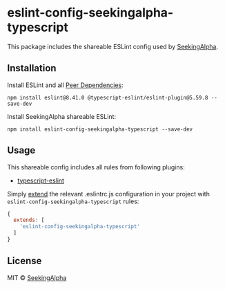 # eslint-config-seekingalpha-typescript

This package includes the shareable ESLint config used by [SeekingAlpha](https://seekingalpha.com/).

## Installation

Install ESLint and all [Peer Dependencies](https://nodejs.org/en/blog/npm/peer-dependencies/):

    npm install eslint@8.41.0 @typescript-eslint/eslint-plugin@5.59.8 --save-dev

Install SeekingAlpha shareable ESLint:

    npm install eslint-config-seekingalpha-typescript --save-dev

## Usage

This shareable config includes all rules from following plugins:

- [typescript-eslint](https://github.com/typescript-eslint/typescript-eslint)

Simply [extend](https://eslint.org/docs/user-guide/configuring#extending-configuration-files) the relevant .eslintrc.js configuration in your project with `eslint-config-seekingalpha-typescript` rules:

```javascript
{
  extends: [
    'eslint-config-seekingalpha-typescript'
  ]
}
```

## License

MIT © [SeekingAlpha](https://seekingalpha.com/)

